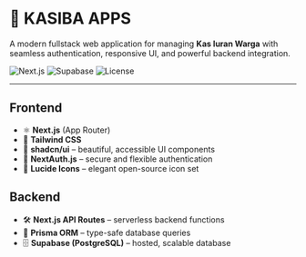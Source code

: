 # 🚀 KASIBA APPS

A modern fullstack web application for managing **Kas Iuran Warga** with seamless authentication, responsive UI, and powerful backend integration.

![Next.js](https://img.shields.io/badge/Next.js-13-blue?logo=next.js) ![Supabase](https://img.shields.io/badge/Supabase-PostgreSQL-green?logo=supabase) ![License](https://img.shields.io/badge/license-MIT-blue.svg)

---

## Frontend

- ⚛️ **Next.js** (App Router)
- 🎨 **Tailwind CSS**
- 🧱 **shadcn/ui** – beautiful, accessible UI components
- 🔐 **NextAuth.js** – secure and flexible authentication
- 🧩 **Lucide Icons** – elegant open-source icon set

## Backend

- 🛠 **Next.js API Routes** – serverless backend functions
- 🔄 **Prisma ORM** – type-safe database queries
- 🗄️ **Supabase (PostgreSQL)** – hosted, scalable database
